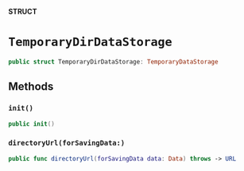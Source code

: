 **STRUCT**

# `TemporaryDirDataStorage`

```swift
public struct TemporaryDirDataStorage: TemporaryDataStorage
```

## Methods
### `init()`

```swift
public init()
```

### `directoryUrl(forSavingData:)`

```swift
public func directoryUrl(forSavingData data: Data) throws -> URL
```
